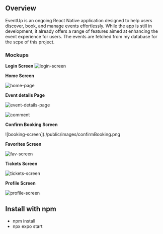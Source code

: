 ## Overview
EventUp is an ongoing React Native application designed to help users discover, book, and manage events effortlessly. While the app is still in development, it already offers a range of features aimed at enhancing the event experience for users. The events are fetched from my database for the scpe of this project.

### Mockups
**Login Screen**
![login-screen](./public/images/login.png)

**Home Screen**

![home-page](./public/images/homepage.png)

**Event details Page**

![event-details-page](./public/images/detailsScreen.png)

![comment](./public/images/comment%20posted.png)

**Confirm Booking Screen**

![booking-screen](./public/images/confirmBooking.png

**Favorites Screen**

![fav-screen](./public/images/favorites.png)

**Tickets Screen**

![tickets-screen](./public/images/pastbooking.png)

**Profile Screen**

![profile-screen](./public/images/logout-profile.png)


## Install with npm

- npm install
- npx expo start